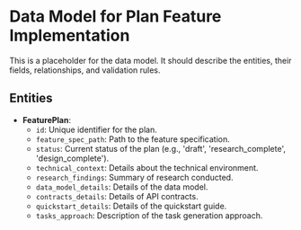 # Data Model for Plan Feature Implementation

This is a placeholder for the data model. It should describe the entities, their fields, relationships, and validation rules.

## Entities

- **FeaturePlan**:
  - `id`: Unique identifier for the plan.
  - `feature_spec_path`: Path to the feature specification.
  - `status`: Current status of the plan (e.g., 'draft', 'research_complete', 'design_complete').
  - `technical_context`: Details about the technical environment.
  - `research_findings`: Summary of research conducted.
  - `data_model_details`: Details of the data model.
  - `contracts_details`: Details of API contracts.
  - `quickstart_details`: Details of the quickstart guide.
  - `tasks_approach`: Description of the task generation approach.

